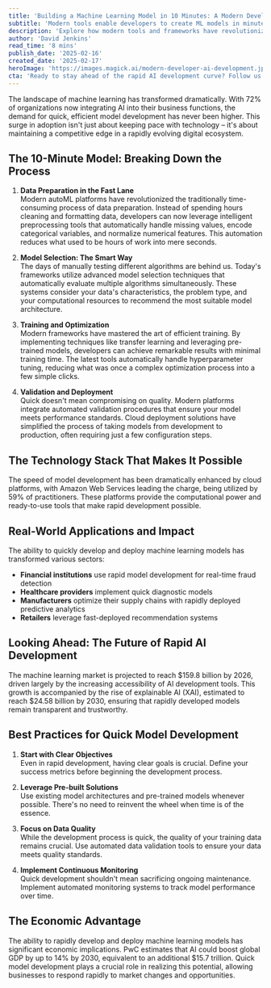 ```yaml
---
title: 'Building a Machine Learning Model in 10 Minutes: A Modern Developer's Guide to Rapid AI Development'
subtitle: 'Modern tools enable developers to create ML models in minutes'
description: 'Explore how modern tools and frameworks have revolutionized machine learning development, making it possible to create functional AI models in just 10 minutes. Learn about automated data preparation, smart model selection, and efficient training techniques that are transforming the AI development landscape.'
author: 'David Jenkins'
read_time: '8 mins'
publish_date: '2025-02-16'
created_date: '2025-02-17'
heroImage: 'https://images.magick.ai/modern-developer-ai-development.jpg'
cta: 'Ready to stay ahead of the rapid AI development curve? Follow us on LinkedIn for daily insights into the latest machine learning tools, techniques, and best practices that are shaping the future of AI development.'
---
```


The landscape of machine learning has transformed dramatically. With 72% of organizations now integrating AI into their business functions, the demand for quick, efficient model development has never been higher. This surge in adoption isn't just about keeping pace with technology – it's about maintaining a competitive edge in a rapidly evolving digital ecosystem.

## The 10-Minute Model: Breaking Down the Process

1. **Data Preparation in the Fast Lane**  
   Modern autoML platforms have revolutionized the traditionally time-consuming process of data preparation. Instead of spending hours cleaning and formatting data, developers can now leverage intelligent preprocessing tools that automatically handle missing values, encode categorical variables, and normalize numerical features. This automation reduces what used to be hours of work into mere seconds.

2. **Model Selection: The Smart Way**  
   The days of manually testing different algorithms are behind us. Today's frameworks utilize advanced model selection techniques that automatically evaluate multiple algorithms simultaneously. These systems consider your data's characteristics, the problem type, and your computational resources to recommend the most suitable model architecture.

3. **Training and Optimization**  
   Modern frameworks have mastered the art of efficient training. By implementing techniques like transfer learning and leveraging pre-trained models, developers can achieve remarkable results with minimal training time. The latest tools automatically handle hyperparameter tuning, reducing what was once a complex optimization process into a few simple clicks.

4. **Validation and Deployment**  
   Quick doesn't mean compromising on quality. Modern platforms integrate automated validation procedures that ensure your model meets performance standards. Cloud deployment solutions have simplified the process of taking models from development to production, often requiring just a few configuration steps.

## The Technology Stack That Makes It Possible

The speed of model development has been dramatically enhanced by cloud platforms, with Amazon Web Services leading the charge, being utilized by 59% of practitioners. These platforms provide the computational power and ready-to-use tools that make rapid development possible.

## Real-World Applications and Impact

The ability to quickly develop and deploy machine learning models has transformed various sectors:

- **Financial institutions** use rapid model development for real-time fraud detection
- **Healthcare providers** implement quick diagnostic models
- **Manufacturers** optimize their supply chains with rapidly deployed predictive analytics
- **Retailers** leverage fast-deployed recommendation systems

## Looking Ahead: The Future of Rapid AI Development

The machine learning market is projected to reach $159.8 billion by 2026, driven largely by the increasing accessibility of AI development tools. This growth is accompanied by the rise of explainable AI (XAI), estimated to reach $24.58 billion by 2030, ensuring that rapidly developed models remain transparent and trustworthy.

## Best Practices for Quick Model Development

1. **Start with Clear Objectives**  
   Even in rapid development, having clear goals is crucial. Define your success metrics before beginning the development process.

2. **Leverage Pre-built Solutions**  
   Use existing model architectures and pre-trained models whenever possible. There's no need to reinvent the wheel when time is of the essence.

3. **Focus on Data Quality**  
   While the development process is quick, the quality of your training data remains crucial. Use automated data validation tools to ensure your data meets quality standards.

4. **Implement Continuous Monitoring**  
   Quick development shouldn't mean sacrificing ongoing maintenance. Implement automated monitoring systems to track model performance over time.

## The Economic Advantage

The ability to rapidly develop and deploy machine learning models has significant economic implications. PwC estimates that AI could boost global GDP by up to 14% by 2030, equivalent to an additional $15.7 trillion. Quick model development plays a crucial role in realizing this potential, allowing businesses to respond rapidly to market changes and opportunities.